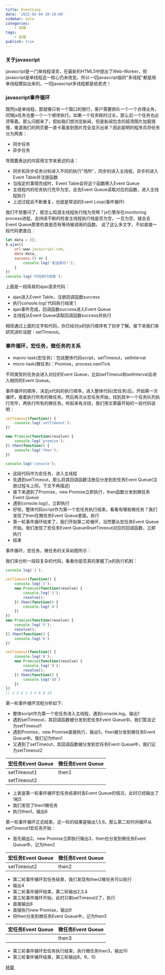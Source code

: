 ```yaml
---
title: EventLoop
date: '2022-02-04 20:10:00'
sidebar: auto
categories:
    - 前端
tags:
    - 前端
publish: true
---
```


### 关于javascript
javascript是一门单线程语言，在最新的HTML5中提出了Web-Worker，但javascript是单线程这一核心仍未改变。所以一切javascript版的"多线程"都是用单线程模拟出来的，一切javascript多线程都是纸老虎！

### javascript事件循环
既然js是单线程，那就像只有一个窗口的银行，客户需要排队一个一个办理业务，同理js任务也要一个一个顺序执行。如果一个任务耗时过长，那么后一个任务也必须等着。那么问题来了，假如我们想浏览新闻，但是新闻包含的超清图片加载很慢，难道我们的网页要一直卡着直到图片完全显示出来？因此聪明的程序员将任务分为两类：
+ 同步任务
+ 异步任务

<!-- ![](/imgs/eventloop/eventloop1.awebp) -->

导图要表达的内容用文字来表述的话：

+ 同步和异步任务分别进入不同的执行"场所"，同步的进入主线程，异步的进入Event Table并注册函数
+ 当指定的事情完成时，Event Table会将这个函数移入Event Queue
+ 主线程内的任务执行完毕为空，会去Event Queue读取对应的函数，进入主线程执行
+ 上述过程会不断重复，也就是常说的Event Loop(事件循环)

我们不禁要问了，那怎么知道主线程执行栈为空啊？js引擎存在monitoring process进程，会持续不断的检查主线程执行栈是否为空，一旦为空，就会去Event Queue那里检查是否有等待被调用的函数。
说了这么多文字，不如直接一段代码更直白：
```javascript
let data = [];
$.ajax({
    url:www.javascript.com,
    data:data,
    success:() => {
        console.log('发送成功!');
    }
})
console.log('代码执行结束');
```
上面是一段简易的ajax请求代码：
+ ajax进入Event Table，注册回调函数success
+ 执行console.log('代码执行结束')
+ ajax事件完成，回调函数success进入Event Queue
+ 主线程从Event Queue读取回调函数success并执行

相信通过上面的文字和代码，你已经对js的执行顺序有了初步了解。接下来我们来研究进阶话题：setTimeout。

### 事件循环，宏任务，微任务的关系
+ macro-task(宏任务)：包括整体代码script，setTimeout，setInterval
+ micro-task(微任务)：Promise，process.nextTick

不同类型的任务会进入对应的Event Queue，比如setTimeout和setInterval会进入相同的Event Queue。

事件循环的顺序，决定js代码的执行顺序。进入整体代码(宏任务)后，开始第一次循环。接着执行所有的微任务。然后再次从宏任务开始，找到其中一个任务队列执行完毕，再执行所有的微任务。听起来有点绕，我们用文章最开始的一段代码说明：
```javascript
setTimeout(function() {
    console.log('setTimeout');
})

new Promise(function(resolve) {
    console.log('promise');
}).then(function() {
    console.log('then');
})

console.log('console');
```
+ 这段代码作为宏任务，进入主线程
+ 先遇到setTimeout，那么将其回调函数注册后分发到宏任务Event Queue(注册过程与上同，下文不再描述)
+ 接下来遇到了Promise，new Promise立即执行，then函数分发到微任务Event Queue
+ 遇到console.log()，立即执行
+ 好啦，整体代码script作为第一个宏任务执行结束，看看有哪些微任务？我们发现了then在微任务Event Queue里面，执行
+ 第一轮事件循环结束了，我们开始第二轮循环，当然要从宏任务Event Queue开始。我们发现了宏任务Event Queue中setTimeout对应的回调函数，立即执行
+ 结束

事件循环，宏任务，微任务的关系如图所示：
<!-- ![](/imgs/eventloop/eventloop2.awebp) -->

我们来分析一段较复杂的代码，看看你是否真的掌握了js的执行机制：
```javascript
console.log('1');

setTimeout(function() {
    console.log('2');
    new Promise(function(resolve) {
        console.log('3');
        resolve();
    }).then(function() {
        console.log('4')
    })
})
new Promise(function(resolve) {
    console.log('5');
    resolve();
}).then(function() {
    console.log('6')
})

setTimeout(function() {
    console.log('8');
    new Promise(function(resolve) {
        console.log('9');
        resolve();
    }).then(function() {
        console.log('10')
    })
})
// 1 5 6 2 3 4 8 9 10
```
第一轮事件循环流程分析如下:
+ 整体script作为第一个宏任务进入主线程，遇到console.log，输出1
+ 遇到setTimeout，其回调函数被分发到宏任务Event Queue中。我们暂且记为setTimeout1
+ 遇到Promise，new Promise直接执行，输出5。then被分发到微任务Event Queue中。我们记为then1
+ 又遇到了setTimeout，其回调函数被分发到宏任务Event Queue中，我们记为setTimeout2

|  宏任务Event Queue  |  微任务Event Queue  |
|   ----   |        ----        |
|  setTimeout1   |  then1 |
|  setTimeout2 |   |

+ 上表是第一轮事件循环宏任务结束时各Event Queue的情况，此时已经输出了1和5
+ 我们发现了then1微任务
+ 执行then1，输出6

第一轮事件循环正式结束，这一轮的结果是输出1,5,6。那么第二轮时间循环从setTimeout1宏任务开始：
+ 首先输出2。new Promise立即执行输出3，then也分发到微任务Event Queue中，记为then2

|  宏任务Event Queue  |  微任务Event Queue  |
|   ----   |        ----        |
|  setTimeout2   |  then2 | 

+ 第二轮事件循环宏任务结束，我们发现有then2微任务可以执行
+ 输出4
+ 第二轮事件循环结束，第二轮输出2,3,4
+ 第三轮事件循环开始，此时只剩setTimeout2了，执行
+ 直接输出8
+ 直接执行new Promise，输出9
+ 将then分发到微任务Event Queue中，记为then3
  
|  宏任务Event Queue  |  微任务Event Queue  |
|   ----   |        ----        |
|   |  then3 | 

+ 第三轮事件循环宏任务执行结束，执行微任务then3，输出10
+ 第三轮事件循环结束，第三轮输出8，9，10

[转载](https://juejin.cn/post/6844903512845860872)
